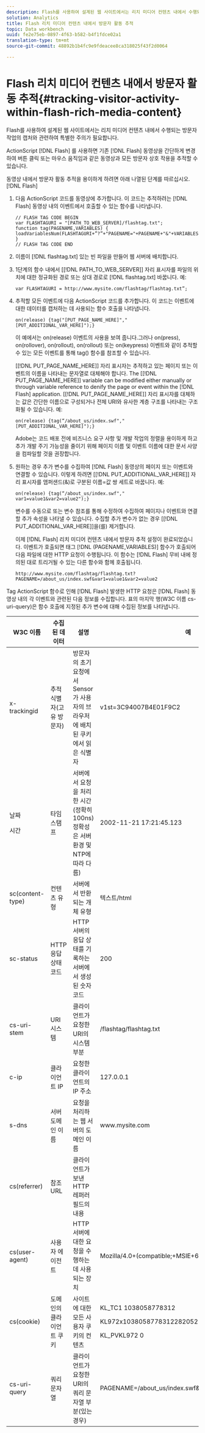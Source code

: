 ```yaml
---
description: Flash를 사용하여 설계된 웹 사이트에서는 리치 미디어 컨텐츠 내에서 수행되는 방문자 작업의 캡처와 관련하여 특별한 주의가 필요합니다.
solution: Analytics
title: Flash 리치 미디어 컨텐츠 내에서 방문자 활동 추적
topic: Data workbench
uuid: fe2e75eb-0897-4f63-b582-b4f1fdce02a1
translation-type: tm+mt
source-git-commit: 48892b1b4fc9e9fdeacee8ca318025f43f2d0064

---
```



# Flash 리치 미디어 컨텐츠 내에서 방문자 활동 추적{#tracking-visitor-activity-within-flash-rich-media-content}

Flash를 사용하여 설계된 웹 사이트에서는 리치 미디어 컨텐츠 내에서 수행되는 방문자 작업의 캡처와 관련하여 특별한 주의가 필요합니다.

ActionScript [!DNL Flash] 를 사용하면 기존 [!DNL Flash] 동영상을 간단하게 변경하여 버튼 클릭 또는 마우스 움직임과 같은 동영상과 모든 방문자 상호 작용을 추적할 수 있습니다.

동영상 내에서 방문자 활동 추적을 용이하게 하려면 아래 나열된 단계를 따르십시오. [!DNL Flash]

1. 다음 ActionScript 코드를 동영상에 추가합니다. 이 코드는 추적하려는 [!DNL Flash] 동영상 내의 이벤트에서 호출할 수 있는 함수를 나타냅니다.

   ```
   // FLASH TAG CODE BEGIN 
   var FLASHTAGURI = "[PATH_TO_WEB_SERVER]/flashtag.txt"; 
   function tag(PAGENAME,VARIABLES) { 
   loadVariablesNum(FLASHTAGURI+”?”+"PAGENAME="+PAGENAME+"&"+VARIABLES,0); 
   } 
   // FLASH TAG CODE END
   ```

1. 이름이 [!DNL flashtag.txt] 있는 빈 파일을 만들어 웹 서버에 배치합니다.
1. 1단계의 함수 내에서 \[[!DNL PATH_TO_WEB_SERVER]\] 자리 표시자를 파일의 위치에 대한 정규화된 경로 또는 상대 경로로 [!DNL flashtag.txt] 바꿉니다. 예:

   ```
   var FLASHTAGURI = http://www.mysite.com/flashtag/flashtag.txt”;
   ```

1. 추적할 모든 이벤트에 다음 ActionScript 코드를 추가합니다. 이 코드는 이벤트에 대한 데이터를 캡처하는 데 사용되는 함수 호출을 나타냅니다.

   ```
   on(release) {tag("[PUT_PAGE_NAME_HERE]","[PUT_ADDITIONAL_VAR_HERE]");}
   ```

   이 예에서는 on(release) 이벤트의 사용을 보여 줍니다.그러나 on(press), on(rollover), on(rollout), on(rollout) 또는 on(keypress) 이벤트와 같이 추적할 수 있는 모든 이벤트를 통해 tag() 함수를 참조할 수 있습니다.

   \[[!DNL PUT_PAGE_NAME_HERE]\] 자리 표시자는 추적하고 있는 페이지 또는 이벤트의 이름을 나타내는 문자열로 대체해야 합니다. The \[[!DNL PUT_PAGE_NAME_HERE]\] variable can be modified either manually or through variable reference to denify the page or event within the [!DNL Flash] application. \[[!DNL PUT_PAGE_NAME_HERE]\] 자리 표시자를 대체하는 값은 간단한 이름으로 구성되거나 전체 URI와 유사한 계층 구조를 나타내는 구조화될 수 있습니다. 예:

   ```
   on(release) {tag(“/about_us/index.swf","[PUT_ADDITIONAL_VAR_HERE]");}
   ```

   Adobe는 코드 배포 전에 비즈니스 요구 사항 및 개발 작업의 정렬을 용이하게 하고 추가 개발 주기 가능성을 줄이기 위해 페이지 이름 및 이벤트 이름에 대한 문서 사양을 컴파일할 것을 권장합니다.

1. 원하는 경우 추가 변수를 수집하여 [!DNL Flash] 동영상의 페이지 또는 이벤트와 연결할 수 있습니다. 이렇게 하려면 \[[!DNL PUT_ADDITIONAL_VAR_HERE]\] 자리 표시자를 앰퍼샌드(&amp;)로 구분된 이름=값 쌍 세트로 바꿉니다. 예:

   ```
   on(release) {tag(“/about_us/index.swf"," var1=value1&var2=value2");}
   ```

   변수를 수동으로 또는 변수 참조를 통해 수정하여 수집하여 페이지나 이벤트와 연결할 추가 속성을 나타낼 수 있습니다. 수집할 추가 변수가 없는 경우 \[[!DNL PUT_ADDITIONAL_VAR_HERE]\]을(를) 제거합니다.

   이제 [!DNL Flash] 리치 미디어 컨텐츠 내에서 방문자 추적 설정이 완료되었습니다. 이벤트가 호출되면 태그 [!DNL (PAGENAME,VARIABLES)] 함수가 호출되어 다음 파일에 대한 HTTP 요청이 수행됩니다. 이 함수는 [!DNL Flash] 무비 내에 정의된 대로 트리거될 수 있는 다른 함수와 함께 호출됩니다.

   ```
   http://www.mysite.com/flashtag/flashtag.txt?PAGENAME=/about_us/index.swf&var1=value1&var2=value2
   ```

Tag ActionScript 함수로 인해 [!DNL Flash] 발생한 HTTP 요청은 [!DNL Flash] 동영상 내의 각 이벤트와 관련된 다음 정보를 수집합니다. 표의 마지막 행(W3C 이름 cs-uri-query)은 함수 호출에 지정된 추가 변수에 대해 수집된 정보를 나타냅니다.

<table id="table_A7ED9D38F36B4405947B2F48EA94D3C4"> 
 <thead> 
  <tr> 
   <th colname="col1" class="entry"> W3C 이름 </th> 
   <th colname="col2" class="entry"> 수집된 데이터 </th> 
   <th colname="col3" class="entry"> 설명 </th> 
   <th colname="col4" class="entry"> 예 </th> 
  </tr> 
 </thead>
 <tbody> 
  <tr> 
   <td colname="col1"> x-trackingid </td> 
   <td colname="col2"> 추적 식별자(고유 방문자) </td> 
   <td colname="col3"> 방문자의 초기 요청에서 Sensor가 사용자의 브라우저에 배치된 <span class="wintitle"> 쿠키에서 </span> 읽은 식별자 </td> 
   <td colname="col4"> v1st=3C94007B4E01F9C2 </td> 
  </tr> 
  <tr> 
   <td colname="col1"> <p>날짜 </p> <p>시간 </p> </td> 
   <td colname="col2"> 타임스탬프 </td> 
   <td colname="col3"> 서버에서 요청을 처리한 시간(정확히 100ns)정확성은 서버 환경 및 NTP에 따라 다름) </td> 
   <td colname="col4"> 2002-11-21 17:21:45.123 </td> 
  </tr> 
  <tr> 
   <td colname="col1"> sc(content-type) </td> 
   <td colname="col2"> 컨텐츠 유형 </td> 
   <td colname="col3"> 서버에서 반환되는 개체 유형 </td> 
   <td colname="col4"> 텍스트/html </td> 
  </tr> 
  <tr> 
   <td colname="col1"> sc-status </td> 
   <td colname="col2"> HTTP 응답 상태 코드 </td> 
   <td colname="col3"> HTTP 서버의 응답 상태를 기록하는 서버에서 생성된 숫자 코드 </td> 
   <td colname="col4"> 200 </td> 
  </tr> 
  <tr> 
   <td colname="col1"> cs-uri-stem </td> 
   <td colname="col2"> URI 시스템 </td> 
   <td colname="col3"> 클라이언트가 요청한 URI의 시스템 부분 </td> 
   <td colname="col4"> /flashtag/flashtag.txt </td> 
  </tr> 
  <tr> 
   <td colname="col1"> c-ip </td> 
   <td colname="col2"> 클라이언트 IP </td> 
   <td colname="col3"> 요청한 클라이언트의 IP 주소 </td> 
   <td colname="col4"> 127.0.0.1 </td> 
  </tr> 
  <tr> 
   <td colname="col1"> s-dns </td> 
   <td colname="col2"> 서버 도메인 이름 </td> 
   <td colname="col3"> 요청을 처리하는 웹 서버의 도메인 이름 </td> 
   <td colname="col4"> www.mysite.com </td> 
  </tr> 
  <tr> 
   <td colname="col1"> cs(referrer) </td> 
   <td colname="col2"> 참조 URL </td> 
   <td colname="col3"> 클라이언트가 보낸 HTTP 레퍼러 필드의 내용 </td> 
   <td colname="col4"></td> 
  </tr> 
  <tr> 
   <td colname="col1"> cs(user-agent) </td> 
   <td colname="col2"> 사용자 에이전트 </td> 
   <td colname="col3"> HTTP 서버에 대한 요청을 수행하는 데 사용되는 장치 </td> 
   <td colname="col4"> Mozilla/4.0+(compatible;+MSIE+6.0;+Windows+NT+5.1) </td> 
  </tr> 
  <tr> 
   <td colname="col1"> cs(cookie) </td> 
   <td colname="col2"> 도메인의 클라이언트 쿠키 </td> 
   <td colname="col3"> 사이트에 대한 모든 사용자 쿠키의 컨텐츠 </td> 
   <td colname="col4"> <p>KL_TC1 1038058778312 </p> <p>KL972x1038058778312282052 </p> <p>KL_PVKL972 0 </p> </td> 
  </tr> 
  <tr> 
   <td colname="col1"> cs-uri-query </td> 
   <td colname="col2"> 쿼리 문자열 </td> 
   <td colname="col3"> 클라이언트가 요청한 URI의 쿼리 문자열 부분(있는 경우) </td> 
   <td colname="col4"> PAGENAME=/about_us/index.swf&amp;var1=value1&amp;var2=value2 </td> 
  </tr> 
 </tbody> 
</table>

